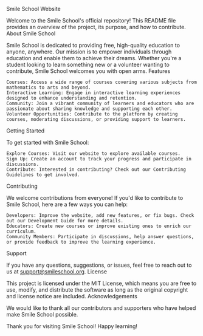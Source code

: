 Smile School Website

Welcome to the Smile School's official repository! This README file provides an overview of the project, its purpose, and how to contribute.
About Smile School

Smile School is dedicated to providing free, high-quality education to anyone, anywhere. Our mission is to empower individuals through education and enable them to achieve their dreams. Whether you're a student looking to learn something new or a volunteer wanting to contribute, Smile School welcomes you with open arms.
Features

    Courses: Access a wide range of courses covering various subjects from mathematics to arts and beyond.
    Interactive Learning: Engage in interactive learning experiences designed to enhance understanding and retention.
    Community: Join a vibrant community of learners and educators who are passionate about sharing knowledge and supporting each other.
    Volunteer Opportunities: Contribute to the platform by creating courses, moderating discussions, or providing support to learners.

Getting Started

To get started with Smile School:

    Explore Courses: Visit our website to explore available courses.
    Sign Up: Create an account to track your progress and participate in discussions.
    Contribute: Interested in contributing? Check out our Contributing Guidelines to get involved.

Contributing

We welcome contributions from everyone! If you'd like to contribute to Smile School, here are a few ways you can help:

    Developers: Improve the website, add new features, or fix bugs. Check out our Development Guide for more details.
    Educators: Create new courses or improve existing ones to enrich our curriculum.
    Community Members: Participate in discussions, help answer questions, or provide feedback to improve the learning experience.

Support

If you have any questions, suggestions, or issues, feel free to reach out to us at support@smileschool.org.
License

This project is licensed under the MIT License, which means you are free to use, modify, and distribute the software as long as the original copyright and license notice are included.
Acknowledgements

We would like to thank all our contributors and supporters who have helped make Smile School possible.

Thank you for visiting Smile School! Happy learning!
